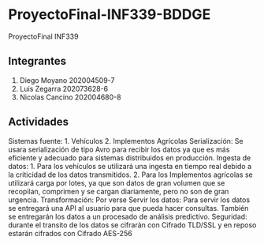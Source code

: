 # ProyectoFinal-INF339-BDDGE

ProyectoFinal INF339

## Integrantes

1. Diego Moyano 202004509-7
2. Luis Zegarra 202073628-6
3. Nicolas Cancino 202004680-8

## Actividades

Sistemas fuente:
    1. Vehículos
    2. Implementos Agrícolas
Serialización:
    Se usara serialización de tipo Avro para recibir los datos ya que es más eficiente y adecuado para sistemas distribuidos en producción.
Ingesta de datos:
    1. Para los vehículos se utilizará una ingesta en tiempo real debido a la criticidad de los datos transmitidos.
    2. Para los Implementos agrícolas se utilizará carga por lotes, ya que son datos de gran volumen que se recopilan, comprimen y se cargan diariamente, pero no son de gran urgencia.
Transformación:
    Por verse
Servir los datos:
    Para servir los datos se entregará una API al usuario para que pueda hacer consultas.
    También se entregarán los datos a un procesado de análisis predictivo.
Seguridad:
    durante el transito de los datos se cifrarán con Cifrado TLD/SSL
    y en reposo estarán cifrados con Cifrado AES-256